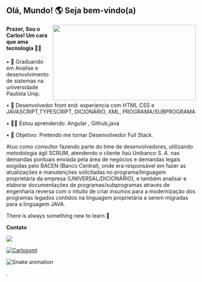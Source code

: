 


## Olá, Mundo!  🌎  Seja bem-vindo(a)
<img align='right' src="https://media.giphy.com/media/xT9IgzoKnwFNmISR8I/giphy.gif" width="380" height="200">


#### Prazer, Sou o Carlos! Um cara que ama tecnologia  👨‍💻




• 🎒  Graduando em Analise e desenvolvimento de sistemas na universidade Paulista Unip.  

• 💜  Desenvolvedor front end: experiencia com HTML CSS e JAVASCRIPT,TYPESCRIPT, DICIONÁRIO, XML, PROGRAMA/SUBPROGRAMA

• 👨‍💻  Estou aprendendo: Angular , Github,java

  

• 🎯 Objetivo: Pretendo me tornar Desenvolvedor Full Stack. 








Atuo como consultor fazendo parte do time de desenvolvedores, utilizando metodologia ágil SCRUM, atendendo o cliente Itaú Unibanco S. A. nas demandas pontuais enviada pela área de negócios e demandas legais exigidas pelo BACEN (Banco Central), onde era responsável em fazer as atualizações e manutenções solicitadas no programa/linguagem proprietária da empresa (UNIVERSAL/DICIONÁRIO), e também analisar e elaborar documentações de programas/subprogramas através de engenharia reversa com o intuito de criar insumos para a modernização dos programas legados contidos na linguagem proprietária a serem migradas para a linguagem JAVA.

  

There is always something new to learn  🚀 



**Contato**




  <a href="https://github.com/Carlosxml/Carlos.html/edit/main/README.md "><img src="https://github-readme-stats.vercel.app/api/top-langs/?username=Carlosxml&layout=compact&theme=dark"/></a> 

  <a href="https://github.com/Carlosxml"><img src="https://github-readme-stats.vercel.app/api?username=Carlosxml&show_icons=true&theme=dark&include_all_commits=true&count_private=true" alt="Carlosxml"/></a>

</p> 



<div>
 
 
 
  ![Snake animation](https://github.com/Carlosxml/Carlosxml/blob/output/github-contribution-grid-snake.svg)
 
</div>





.



 

  









